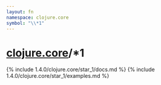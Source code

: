 ```yaml
---
layout: fn
namespace: clojure.core
symbol: "\\*1"
---
```


# [clojure.core](../)/\*1

{% include 1.4.0/clojure.core/star_1/docs.md %}
{% include 1.4.0/clojure.core/star_1/examples.md %}

